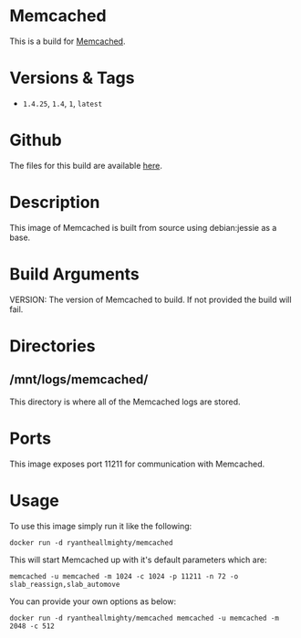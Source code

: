 # Memcached
This is a build for [Memcached](http://memcached.org/).

# Versions & Tags
- `1.4.25`, `1.4`, `1`, `latest`

# Github
The files for this build are available [here](https://github.com/RyanTheAllmighty/Dockerfiles/tree/master/memcached).

# Description
This image of Memcached is built from source using debian:jessie as a base.

# Build Arguments
VERSION: The version of Memcached to build. If not provided the build will fail.

# Directories
## /mnt/logs/memcached/
This directory is where all of the Memcached logs are stored.

# Ports
This image exposes port 11211 for communication with Memcached.

# Usage
To use this image simply run it like the following:

```
docker run -d ryantheallmighty/memcached
```

This will start Memcached up with it's default parameters which are:

```
memcached -u memcached -m 1024 -c 1024 -p 11211 -n 72 -o slab_reassign,slab_automove
```

You can provide your own options as below:

```
docker run -d ryantheallmighty/memcached memcached -u memcached -m 2048 -c 512
```